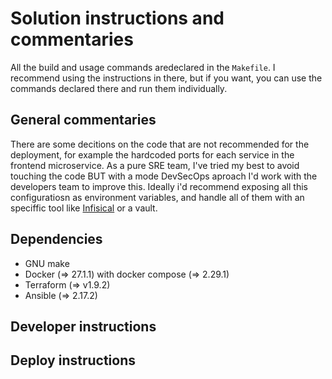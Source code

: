 # Solution instructions and commentaries

All the build and usage commands aredeclared in the `Makefile`. I recommend
using the instructions in there, but if you want, you can use the commands
declared there and run them individually.

## General commentaries

There are some decitions on the code that are not recommended for the
deployment, for example the hardcoded ports for each service in the frontend
microservice. As a pure SRE team, I've tried my best to avoid touching the code
BUT with a mode DevSecOps aproach I'd work with the developers team to improve
this. Ideally i'd recommend exposing all this configuratiosn as environment
variables, and handle all of them with an speciffic tool like
[Infisical](https://infisical.com/) or a vault.

## Dependencies

- GNU make
- Docker (=> 27.1.1) with docker compose (=> 2.29.1)
- Terraform (=> v1.9.2)
- Ansible (=> 2.17.2)


## Developer instructions


## Deploy instructions
